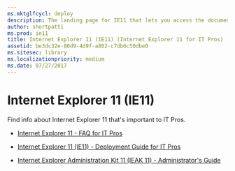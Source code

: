```yaml
---
ms.mktglfcycl: deploy
description: The landing page for IE11 that lets you access the documentation.
author: shortpatti
ms.prod: ie11
title: Internet Explorer 11 (IE11) (Internet Explorer 11 for IT Pros)
assetid: be3dc32e-80d9-4d9f-a802-c7db6c50dbe0
ms.sitesec: library
ms.localizationpriority: medium
ms.date: 07/27/2017
---
```



# Internet Explorer 11 (IE11)
Find info about Internet Explorer 11 that's important to IT Pros.

- [Internet Explorer 11 - FAQ for IT Pros](ie11-faq/faq-for-it-pros-ie11.md)

- [Internet Explorer 11 (IE11) - Deployment Guide for IT Pros](ie11-deploy-guide/index.md)

- [Internet Explorer Administration Kit 11 (IEAK 11) - Administrator's Guide](ie11-ieak/index.md)

